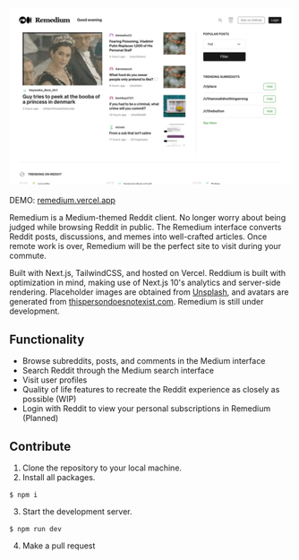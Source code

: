 <h3 align="center"><img src="./public/remedium.png" width="600px" style="border-radius: 5px" alt="Whisperify"></h3>

DEMO: [remedium.vercel.app](https://remedium.vercel.app)

Remedium is a Medium-themed Reddit client. No longer worry about being judged while browsing Reddit in public. The Remedium interface converts Reddit posts, discussions, and memes into well-crafted articles. Once remote work is over, Remedium will be the perfect site to visit during your commute.

Built with Next.js, TailwindCSS, and hosted on Vercel. Reddium is built with optimization in mind, making use of Next.js 10's analytics and server-side rendering. Placeholder images are obtained from [Unsplash](https://unsplash.com), and avatars are generated from [thispersondoesnotexist.com](https://thispersondoesnotexist.com/). Remedium is still under development.

## Functionality

- Browse subreddits, posts, and comments in the Medium interface
- Search Reddit through the Medium search interface
- Visit user profiles
- Quality of life features to recreate the Reddit experience as closely as possible (WIP)
- Login with Reddit to view your personal subscriptions in Remedium (Planned)

## Contribute

1. Clone the repository to your local machine. 
2. Install all packages. 
```
$ npm i
```
3. Start the development server. 
```
$ npm run dev
```
4. Make a pull request

